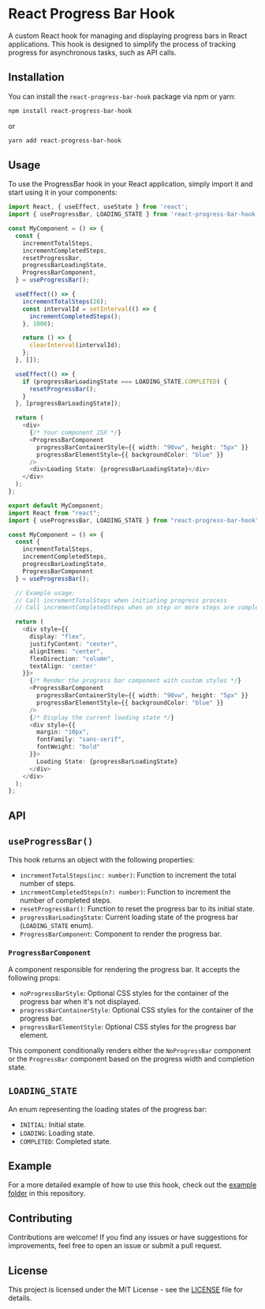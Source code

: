 # React Progress Bar Hook

A custom React hook for managing and displaying progress bars in React applications. This hook is designed to simplify the process of tracking progress for asynchronous tasks, such as API calls.

## Installation

You can install the `react-progress-bar-hook` package via npm or yarn:

```bash
npm install react-progress-bar-hook
```

or

```bash
yarn add react-progress-bar-hook
```

## Usage

To use the ProgressBar hook in your React application, simply import it and start using it in your components:

```typescript
import React, { useEffect, useState } from 'react';
import { useProgressBar, LOADING_STATE } from 'react-progress-bar-hook';

const MyComponent = () => {
  const {
    incrementTotalSteps,
    incrementCompletedSteps,
    resetProgressBar,
    progressBarLoadingState,
    ProgressBarComponent,
  } = useProgressBar();

  useEffect(() => {
    incrementTotalSteps(20);
    const intervalId = setInterval(() => {
      incrementCompletedSteps();
    }, 1000);

    return () => {
      clearInterval(intervalId);
    };
  }, []);

  useEffect(() => {
    if (progressBarLoadingState === LOADING_STATE.COMPLETED) {
      resetProgressBar();
    }
  }, [progressBarLoadingState]);

  return (
    <div>
      {/* Your component JSX */}
      <ProgressBarComponent
        progressBarContainerStyle={{ width: "90vw", height: "5px" }}
        progressBarElementStyle={{ backgroundColor: "blue" }}
      />
      <div>Loading State: {progressBarLoadingState}</div>
    </div>
  );
};

export default MyComponent;
import React from "react";
import { useProgressBar, LOADING_STATE } from "react-progress-bar-hook";

const MyComponent = () => {
  const {
    incrementTotalSteps,
    incrementCompletedSteps,
    progressBarLoadingState,
    ProgressBarComponent
  } = useProgressBar();

  // Example usage:
  // Call incrementTotalSteps when initiating progress process
  // Call incrementCompletedSteps when on step or more steps are completed

  return (
    <div style={{
      display: "flex",
      justifyContent: "center",
      alignItems: "center",
      flexDirection: "column",
      textAlign: 'center'
    }}>
      {/* Render the progress bar component with custom styles */}
      <ProgressBarComponent
        progressBarContainerStyle={{ width: "90vw", height: "5px" }}
        progressBarElementStyle={{ backgroundColor: "blue" }}
      />
      {/* Display the current loading state */}
      <div style={{
        margin: "10px",
        fontFamily: "sans-serif",
        fontWeight: "bold"
      }}>
        Loading State: {progressBarLoadingState}
      </div>
    </div>
  );
};
```

## API

## `useProgressBar()`

This hook returns an object with the following properties:

- `incrementTotalSteps(inc: number)`: Function to increment the total number of steps.
- `incrementCompletedSteps(n?: number)`: Function to increment the number of completed steps.
- `resetProgressBar()`: Function to reset the progress bar to its initial state.
- `progressBarLoadingState`: Current loading state of the progress bar (`LOADING_STATE` enum).
- `ProgressBarComponent`: Component to render the progress bar.

### `ProgressBarComponent`

A component responsible for rendering the progress bar. It accepts the following props:

- `noProgressBarStyle`: Optional CSS styles for the container of the progress bar when it's not displayed.
- `progressBarContainerStyle`: Optional CSS styles for the container of the progress bar.
- `progressBarElementStyle`: Optional CSS styles for the progress bar element.

This component conditionally renders either the `NoProgressBar` component or the `ProgressBar` component based on the progress width and completion state.

## `LOADING_STATE`

An enum representing the loading states of the progress bar:

- `INITIAL`: Initial state.
- `LOADING`: Loading state.
- `COMPLETED`: Completed state.

## Example

For a more detailed example of how to use this hook, check out the [example folder](./example) in this repository.

## Contributing

Contributions are welcome! If you find any issues or have suggestions for improvements, feel free to open an issue or submit a pull request.

## License

This project is licensed under the MIT License - see the [LICENSE](./LICENSE) file for details.
